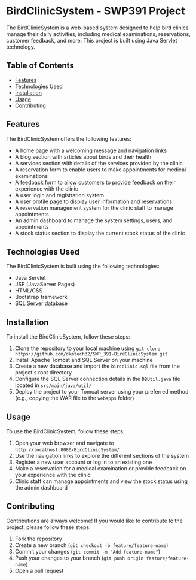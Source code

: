 # BirdClinicSystem - SWP391 Project

The BirdClinicSystem is a web-based system designed to help bird clinics manage their daily activities, including medical examinations, reservations, customer feedback, and more. This project is built using Java Servlet technology.

## Table of Contents

- [Features](#features)
- [Technologies Used](#technologies-used)
- [Installation](#installation)
- [Usage](#usage)
- [Contributing](#contributing)

## Features

The BirdClinicSystem offers the following features:

- A home page with a welcoming message and navigation links
- A blog section with articles about birds and their health
- A services section with details of the services provided by the clinic
- A reservation form to enable users to make appointments for medical examinations
- A feedback form to allow customers to provide feedback on their experience with the clinic
- A user login and registration system
- A user profile page to display user information and reservations
- A reservation management system for the clinic staff to manage appointments
- An admin dashboard to manage the system settings, users, and appointments
- A stock status section to display the current stock status of the clinic

## Technologies Used

The BirdClinicSystem is built using the following technologies:

- Java Servlet
- JSP (JavaServer Pages)
- HTML/CSS
- Bootstrap framework
- SQL Server database

## Installation

To install the BirdClinicSystem, follow these steps:

1. Clone the repository to your local machine using `git clone https://github.com/dkmtech32/SWP_391-BirdClinicSystem.git`
2. Install Apache Tomcat and SQL Server on your machine
3. Create a new database and import the `birdclinic.sql` file from the project's root directory
4. Configure the SQL Server connection details in the `DBUtil.java` file located in `src/main/java/util/`
5. Deploy the project to your Tomcat server using your preferred method (e.g., copying the WAR file to the `webapps` folder)

## Usage

To use the BirdClinicSystem, follow these steps:

1. Open your web browser and navigate to `http://localhost:8080/BirdClinicSystem/`
2. Use the navigation links to explore the different sections of the system
3. Register a new user account or log in to an existing one
4. Make a reservation for a medical examination or provide feedback on your experience with the clinic
5. Clinic staff can manage appointments and view the stock status using the admin dashboard

## Contributing

Contributions are always welcome! If you would like to contribute to the project, please follow these steps:

1. Fork the repository
2. Create a new branch (`git checkout -b feature/feature-name`)
3. Commit your changes (`git commit -m "Add feature-name"`)
4. Push your changes to your branch (`git push origin feature/feature-name`)
5. Open a pull request
